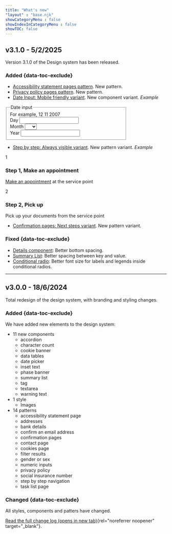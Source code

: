 ```yaml
---
title: "What's new"
"layout" : "base.njk"
showCategoryMenu : false
showIndexInCategoryMenu : false
showTOC: false
---
```


## v3.1.0 - 5/2/2025
Version 3.1.0 of the Design system has been released.

### Added {data-toc-exclude}
- [Accessibility statement pages pattern](https://gov-cy.github.io/govcy-design-system-docs/patterns/accessibility_pages/). New pattern.
- [Privacy policy pages pattern](https://gov-cy.github.io/govcy-design-system-docs/patterns/privacy_policy_page/). New pattern.
- [Date Input: Mobile friendly variant](https://gov-cy.github.io/govcy-design-system-docs/components/date_input/#mobile-friendly-input). New component variant. 
*Example*
<div class="govcy-container govcy-p-4 govcy-br-1 govcy-br-standard govcy-mb-4" style="max-width: 380px; width: 100%; margin-left: 0;">
<div action="" class="govcy-form" novalidate="">
    <fieldset class="govcy-fieldset" role="group" aria-describedby="dateMobile-hint">
        <legend class="govcy-legend">Date input</legend>
        <div class="govcy-form-control">
            <span class="govcy-hint" id="dateMobile-hint">For example, 12 11 2007</span>
            <div class="govcy-d-flex govcy-flex-wrap">
                <div class="govcy-d-block govcy-mr-3">
                    <label class="govcy-label govcy-mb-1 govcy-fw-normal govcy-mb-2" for="day_mobile">Day</label>
                    <input id="day_mobile" class="govcy-text-input govcy-text-input-char_3" maxlength="2" type="text" pattern="[0-9]*" inputmode="numeric">
                </div>
                <div class="govcy-d-block govcy-mr-3">
                    <label class="govcy-label govcy-mb-1 govcy-fw-normal govcy-mb-2" for="month_mobile">Month</label>
                    <select id="month_mobile" class="govcy-select">
                        <option value="" selected=""></option>
                        <option value="1">1</option>
                        <option value="2">2</option>
                        <option value="3">3</option>
                        <option value="4">4</option>
                        <option value="5">5</option>
                        <option value="6">6</option>
                        <option value="7">7</option>
                        <option value="8">8</option>
                        <option value="9">9</option>
                        <option value="10">10</option>
                        <option value="11">11</option>
                        <option value="12">12</option>
                    </select>
                </div>
                <div class="govcy-d-block govcy-mr-3">
                    <label class="govcy-label govcy-mb-1 govcy-fw-normal govcy-mb-2" for="year_mobile">Year</label>
                    <input id="year_mobile" class="govcy-text-input govcy-text-input-char_6" placeholder="" maxlength="4" type="text" pattern="[0-9]*" inputmode="numeric">
                </div>
            </div>
        </div>
    </fieldset>
</div>
</div>

- [Step by step: Always visible variant](https://gov-cy.github.io/govcy-design-system-docs/patterns/step_by_step_navigation/). New pattern variant. 
*Example*
<div class="govcy-container govcy-p-4 govcy-br-1 govcy-br-standard govcy-mb-4">
<div class="govcy-accordion govcy-accordion-steps govcy-mb-0">
    <div class="govcy-accordion-item">
        <div class="govcy-accordion-step">1</div>
        <h3 class="govcy-pt-4">
            <span class="govcy-visually-hidden">Step 1, </span>Make an appointment
        </h3> 
        <div>
            <p><a href="#">Make an appointment</a> at the service point</p>
        </div>
    </div>
    <div class="govcy-accordion-item">
        <div class="govcy-accordion-step">2</div>
        <h3 class="govcy-pt-4">
                <span class="govcy-visually-hidden">Step 2, </span>Pick up
        </h3>
        <div>
            <p>Pick up your documents from the service point</p>
        </div>
    </div>
</div>
</div>

- [Confirmation pages: Next steps variant](https://gov-cy.github.io/govcy-design-system-docs/patterns/confirmation-pages/#next-steps). New pattern variant. 

### Fixed {data-toc-exclude}
- [Details component](https://gov-cy.github.io/govcy-design-system-docs/components/details/): Better bottom spacing.
- [Summary List](https://gov-cy.github.io/govcy-design-system-docs/components/summary_list/): Better spacing between key and value.
- [Conditional radio](https://gov-cy.github.io/govcy-design-system-docs/components/radio/#conditional-radios-(revealing-a-question)): Better font size for labels and legends inside conditional radios.

-----------------------

## v3.0.0 - 18/6/2024

Total redesign of the design system, with branding and styling changes. 

### Added {data-toc-exclude}
We have added new elements to the design system:
- 11 new components
	- accordion 
	- character count
	- cookie banner
	- data tables
	- date picker
	- inset text
	- phase banner
	- summary list
	- tag
	- textarea
	- warning text
- 1 style
	- Images
- 14 patterns
	- accessibility statement page
	- addresses
	- bank details
	- confirm an email address
	- confirmation pages
	- contact page
	- cookies page
	- filter results
	- gender or sex
	- numeric inputs
	- privacy policy
	- social insurance number
	- step by step navigation
	- task list page

### Changed {data-toc-exclude}

All styles, components and patters have changed. 

[Read the full change log (opens in new tab)](https://github.com/gov-cy/govcy-design-system/blob/main/CHANGELOG.md){rel="noreferrer noopener" target="_blank"}.